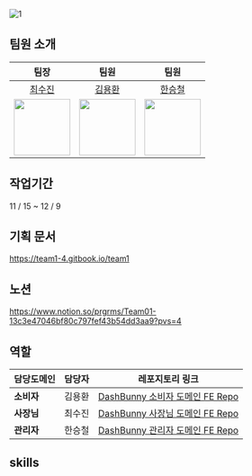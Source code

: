 ![1](https://github.com/user-attachments/assets/194df610-addf-4a25-9292-68ec10ccfbf5)

## 팀원 소개

| 팀장 | 팀원 | 팀원 | 
|:---:|:---:|:---:|
[최수진](https://github.com/tomatto0) | [김용환](https://github.com/yonghwna) | [한승철](https://github.com/HSCHEOL) | 
|<img src="https://private-avatars.githubusercontent.com/u/12750452?jwt=eyJhbGciOiJIUzI1NiIsInR5cCI6IkpXVCJ9.eyJpc3MiOiJnaXRodWIuY29tIiwiYXVkIjoicmF3LmdpdGh1YnVzZXJjb250ZW50LmNvbSIsImtleSI6ImtleTEiLCJleHAiOjE3MzQ2MTIwNjAsIm5iZiI6MTczNDYxMDg2MCwicGF0aCI6Ii91LzEyNzUwNDUyIn0.dJUND6txUNBsYXe-qdfLEfAqrXIkeZXG2c3HWScxrfU&v=4" width="100" height="100"/>|<img src="https://private-avatars.githubusercontent.com/u/175578211?jwt=eyJhbGciOiJIUzI1NiIsInR5cCI6IkpXVCJ9.eyJpc3MiOiJnaXRodWIuY29tIiwiYXVkIjoicmF3LmdpdGh1YnVzZXJjb250ZW50LmNvbSIsImtleSI6ImtleTEiLCJleHAiOjE3MzQ2MTIxMjAsIm5iZiI6MTczNDYxMDkyMCwicGF0aCI6Ii91LzE3NTU3ODIxMSJ9.TUnGMsXPkTZEudTKJ6Ch0VyduAIsAztLCdaTkDjhxds&v=4" width="100" height="100"/>|<img src="https://private-avatars.githubusercontent.com/u/101388379?jwt=eyJhbGciOiJIUzI1NiIsInR5cCI6IkpXVCJ9.eyJpc3MiOiJnaXRodWIuY29tIiwiYXVkIjoicmF3LmdpdGh1YnVzZXJjb250ZW50LmNvbSIsImtleSI6ImtleTEiLCJleHAiOjE3MzQ2MTIzMDAsIm5iZiI6MTczNDYxMTEwMCwicGF0aCI6Ii91LzEwMTM4ODM3OSJ9.iQoiALQAEwTQRTc8ifKZvFnmvX1pDZM8RnVJ4HKPQiM&v=4" width="100" height="100"/>

## 작업기간 
11 / 15 ~ 12 / 9
## 기획 문서
https://team1-4.gitbook.io/team1
## 노션 
https://www.notion.so/prgrms/Team01-13c3e47046bf80c797fef43b54dd3aa9?pvs=4
## 역할
| 담당도메인 | 담당자 | 레포지토리 링크 |
| --- | --- | --- |
| **소비자** | 김용환 | [DashBunny 소비자 도메인 FE Repo](https://github.com/yonghwna/WEB2_1_DashBunny_FE) |
| **사장님** | 최수진 | [DashBunny 사장님 도메인 FE Repo](https://github.com/neulrain/WEB2_1_DashBunny_FE) |
| **관리자** | 한승철 | [DashBunny 관리자 도메인 FE Repo](https://github.com/HSCHEOL/DashBunny_FE) |
## skills

